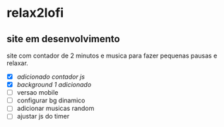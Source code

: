 ﻿# relax2lofi

## site em desenvolvimento

site com contador de 2 minutos e musica para fazer pequenas pausas e relaxar.

- [x] _adicionado contador js_
- [x] _background 1 adicionado_
- [ ] versao mobile
- [ ] configurar bg dinamico
- [ ] adicionar musicas random 
- [ ] ajustar js do timer 
